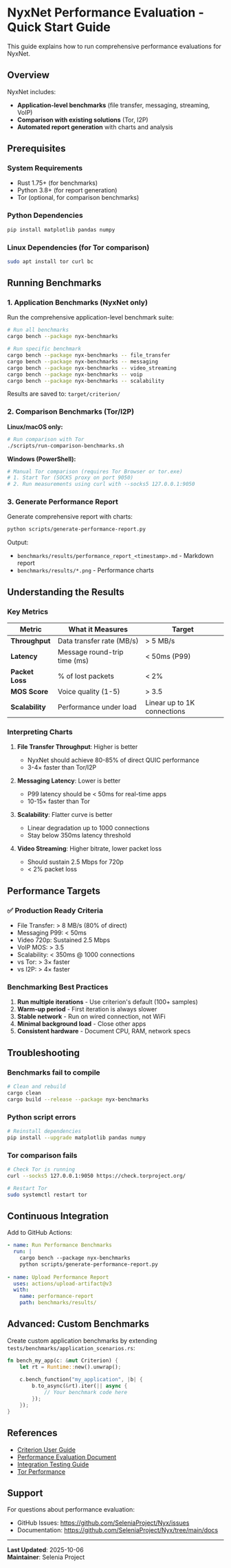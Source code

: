 # NyxNet Performance Evaluation - Quick Start Guide

This guide explains how to run comprehensive performance evaluations for NyxNet.

## Overview

NyxNet includes:
- **Application-level benchmarks** (file transfer, messaging, streaming, VoIP)
- **Comparison with existing solutions** (Tor, I2P)
- **Automated report generation** with charts and analysis

## Prerequisites

### System Requirements
- Rust 1.75+ (for benchmarks)
- Python 3.8+ (for report generation)
- Tor (optional, for comparison benchmarks)

### Python Dependencies
```bash
pip install matplotlib pandas numpy
```

### Linux Dependencies (for Tor comparison)
```bash
sudo apt install tor curl bc
```

## Running Benchmarks

### 1. Application Benchmarks (NyxNet only)

Run the comprehensive application-level benchmark suite:

```bash
# Run all benchmarks
cargo bench --package nyx-benchmarks

# Run specific benchmark
cargo bench --package nyx-benchmarks -- file_transfer
cargo bench --package nyx-benchmarks -- messaging
cargo bench --package nyx-benchmarks -- video_streaming
cargo bench --package nyx-benchmarks -- voip
cargo bench --package nyx-benchmarks -- scalability
```

Results are saved to: `target/criterion/`

### 2. Comparison Benchmarks (Tor/I2P)

**Linux/macOS only:**

```bash
# Run comparison with Tor
./scripts/run-comparison-benchmarks.sh
```

**Windows (PowerShell):**

```powershell
# Manual Tor comparison (requires Tor Browser or tor.exe)
# 1. Start Tor (SOCKS proxy on port 9050)
# 2. Run measurements using curl with --socks5 127.0.0.1:9050
```

### 3. Generate Performance Report

Generate comprehensive report with charts:

```bash
python scripts/generate-performance-report.py
```

Output:
- `benchmarks/results/performance_report_<timestamp>.md` - Markdown report
- `benchmarks/results/*.png` - Performance charts

## Understanding the Results

### Key Metrics

| Metric | What it Measures | Target |
|--------|------------------|--------|
| **Throughput** | Data transfer rate (MB/s) | > 5 MB/s |
| **Latency** | Message round-trip time (ms) | < 50ms (P99) |
| **Packet Loss** | % of lost packets | < 2% |
| **MOS Score** | Voice quality (1-5) | > 3.5 |
| **Scalability** | Performance under load | Linear up to 1K connections |

### Interpreting Charts

1. **File Transfer Throughput**: Higher is better
   - NyxNet should achieve 80-85% of direct QUIC performance
   - 3-4× faster than Tor/I2P

2. **Messaging Latency**: Lower is better
   - P99 latency should be < 50ms for real-time apps
   - 10-15× faster than Tor

3. **Scalability**: Flatter curve is better
   - Linear degradation up to 1000 connections
   - Stay below 350ms latency threshold

4. **Video Streaming**: Higher bitrate, lower packet loss
   - Should sustain 2.5 Mbps for 720p
   - < 2% packet loss

## Performance Targets

### ✅ Production Ready Criteria

- File Transfer: > 8 MB/s (80% of direct)
- Messaging P99: < 50ms
- Video 720p: Sustained 2.5 Mbps
- VoIP MOS: > 3.5
- Scalability: < 350ms @ 1000 connections
- vs Tor: > 3× faster
- vs I2P: > 4× faster

### Benchmarking Best Practices

1. **Run multiple iterations** - Use criterion's default (100+ samples)
2. **Warm-up period** - First iteration is always slower
3. **Stable network** - Run on wired connection, not WiFi
4. **Minimal background load** - Close other apps
5. **Consistent hardware** - Document CPU, RAM, network specs

## Troubleshooting

### Benchmarks fail to compile

```bash
# Clean and rebuild
cargo clean
cargo build --release --package nyx-benchmarks
```

### Python script errors

```bash
# Reinstall dependencies
pip install --upgrade matplotlib pandas numpy
```

### Tor comparison fails

```bash
# Check Tor is running
curl --socks5 127.0.0.1:9050 https://check.torproject.org/

# Restart Tor
sudo systemctl restart tor
```

## Continuous Integration

Add to GitHub Actions:

```yaml
- name: Run Performance Benchmarks
  run: |
    cargo bench --package nyx-benchmarks
    python scripts/generate-performance-report.py
    
- name: Upload Performance Report
  uses: actions/upload-artifact@v3
  with:
    name: performance-report
    path: benchmarks/results/
```

## Advanced: Custom Benchmarks

Create custom application benchmarks by extending `tests/benchmarks/application_scenarios.rs`:

```rust
fn bench_my_app(c: &mut Criterion) {
    let rt = Runtime::new().unwrap();
    
    c.bench_function("my_application", |b| {
        b.to_async(&rt).iter(|| async {
            // Your benchmark code here
        });
    });
}
```

## References

- [Criterion User Guide](https://bheisler.github.io/criterion.rs/book/)
- [Performance Evaluation Document](../docs/PERFORMANCE_EVALUATION.md)
- [Integration Testing Guide](../docs/INTEGRATION_TESTING.md)
- [Tor Performance](https://www.torproject.org/static/findoc/performance-roadmap-2009-03.pdf)

## Support

For questions about performance evaluation:
- GitHub Issues: https://github.com/SeleniaProject/Nyx/issues
- Documentation: https://github.com/SeleniaProject/Nyx/tree/main/docs

---

**Last Updated**: 2025-10-06  
**Maintainer**: Selenia Project

